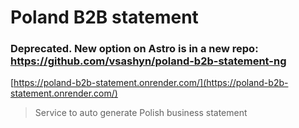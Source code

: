 # Poland B2B statement

### Deprecated. New option on Astro is in a new repo: https://github.com/vsashyn/poland-b2b-statement-ng

[https://poland-b2b-statement.onrender.com/](https://poland-b2b-statement.onrender.com/)

> Service to auto generate Polish business statement
